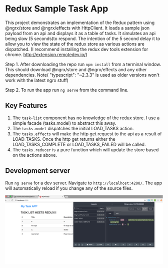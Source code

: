 # Redux Sample Task App

This project demonstrates an implementation of the Redux pattern using @ngrx/store and @ngrx/effects with HttpClient.
It loads a sample json payload from an api and displays it as a table of tasks. It simulates an api being slow (5 seconds)to respond. The intention of the 5 second delay it to allow you to view the state of the redux store as various actions are dispatched. (I recommend installing the redux dev tools extension for chrome. http://extension.remotedev.io/)

Step 1. After downloading the repo run `npm install` from a terminal window. This should download @ngrx/store and @ngrx/effects and any other dependencies. Note( "typescript": "~2.3.3" is used as older versions won't work with the latest ngrx stuff)

Step 2. To run the app run `ng serve` from the command line.

## Key Features
1. The `task-list` component has no knowledge of the redux store. I use a simple facade (tasks.model) to abstract this away.
2. The `tasks.model`  dispatches the initial LOAD_TASKS action.
3. The `tasks.effects` will make the http get request to the api as a result of LOAD_TASKS. Once the http get returns either the LOAD_TASKS_COMPLETE or LOAD_TASKS_FAILED will be called.
4. The `tasks.reducer` is a pure function which will update the store based on the actions above.

## Development server

Run `ng serve` for a dev server. Navigate to `http://localhost:4200/`. The app will automatically reload if you change any of the source files.

![Alt text](AppWithReduxDevTools.png?raw=true "The app in action with redux dev tools")
